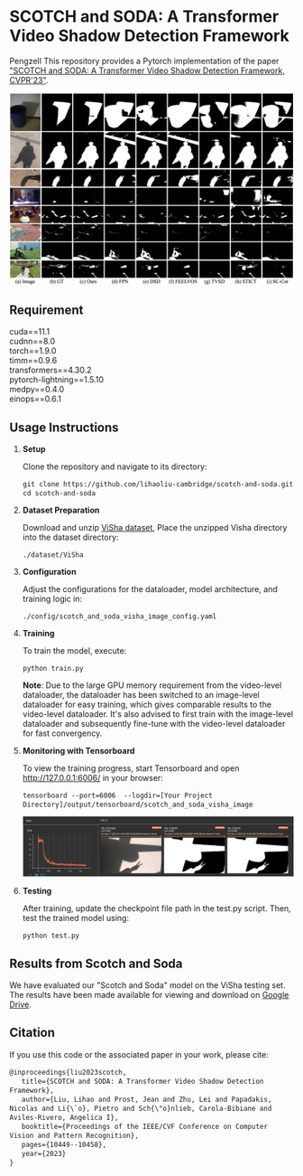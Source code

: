 # SCOTCH and SODA: A Transformer Video Shadow Detection Framework
PengzelI
This repository provides a Pytorch implementation of the paper ["SCOTCH and SODA: A Transformer Video Shadow Detection Framework, CVPR'23"](https://arxiv.org/abs/2211.06885).

<img src="https://github.com/lihaoliu-cambridge/lihaoliu-cambridge.github.io/blob/master/scotch_and_soda/figures/segmentation_results.png">  

## Requirement

cuda==11.1   
cudnn==8.0  
torch==1.9.0   
timm==0.9.6   
transformers==4.30.2   
pytorch-lightning==1.5.10  
medpy==0.4.0  
einops==0.6.1


## Usage Instructions

1. **Setup**

   Clone the repository and navigate to its directory:

   ```shell
   git clone https://github.com/lihaoliu-cambridge/scotch-and-soda.git
   cd scotch-and-soda
   ```
   
2. **Dataset Preparation**

   Download and unzip [ViSha dataset](https://erasernut.github.io/ViSha.html), Place the unzipped Visha directory into the dataset directory:
   
   ```shell
   ./dataset/ViSha
   ```
   
3. **Configuration**
   
   Adjust the configurations for the dataloader, model architecture, and training logic in:
         
   ```shell
   ./config/scotch_and_soda_visha_image_config.yaml
   ```
   
4. **Training**
   
   To train the model, execute:
    
   ```shell
   python train.py
   ```

   **Note**: Due to the large GPU memory requirement from the video-level dataloader, the dataloader has been switched to an image-level dataloader for easy training, which gives comparable results to the video-level dataloader. It's also advised to first train with the image-level dataloader and subsequently fine-tune with the video-level dataloader for fast convergency.

5. **Monitoring with Tensorboard**

   To view the training progress, start Tensorboard and open http://127.0.0.1:6006/ in your browser:
   
   ```shell
   tensorboard --port=6006  --logdir=[Your Project Directory]/output/tensorboard/scotch_and_soda_visha_image
   ```
   <img src="https://github.com/lihaoliu-cambridge/lihaoliu-cambridge.github.io/blob/master/pic/papers/vsd_visualization.png" width="960"/>  

6. **Testing**

   After training, update the checkpoint file path in the test.py script. Then, test the trained model using:
   
   ```shell
   python test.py
   ```

## Results from Scotch and Soda

We have evaluated our "Scotch and Soda" model on the ViSha testing set. The results have been made available for viewing and download on [Google Drive](https://drive.google.com/drive/folders/11as6nfNav6aBEMzlK3H9QnuV0NyIRJV3?usp=sharing).

## Citation

If you use this code or the associated paper in your work, please cite:
   
```
@inproceedings{liu2023scotch,
   title={SCOTCH and SODA: A Transformer Video Shadow Detection Framework},
   author={Liu, Lihao and Prost, Jean and Zhu, Lei and Papadakis, Nicolas and Li{\`o}, Pietro and Sch{\"o}nlieb, Carola-Bibiane and Aviles-Rivero, Angelica I},
   booktitle={Proceedings of the IEEE/CVF Conference on Computer Vision and Pattern Recognition},
   pages={10449--10458},
   year={2023}
}
```
